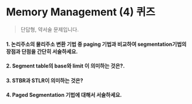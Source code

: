 # Memory Management (4) 퀴즈
> 단답형, 약서술 문제입니다.

#### 1. 논리주소의 물리주소 변환 기법 중 paging 기법과 비교하여 segmentation기법의 장점과 단점을 간단히 서술하세요.

#### 2. Segment table의 base와 limit 이 의미하는 것은?. 

#### 3. STBR과 STLR이 의미하는 것은?

#### 4. Paged Segmentation 기법에 대해서 서술하세요.
